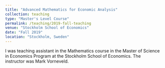 ```yaml
---
title: "Advanced Mathematics for Economic Analysis"
collection: teaching
type: "Master's Level Course"
permalink: /teaching/2019-fall-teaching
venue: "Stockholm School of Economics"
date: "Fall 2019"
location: "Stockholm, Sweden"
---
```


I was teaching assistant in the Mathematics course in the Master of Science in Economics Program at the Stockholm School of Economics. The instructor was Mark Vorneveld.